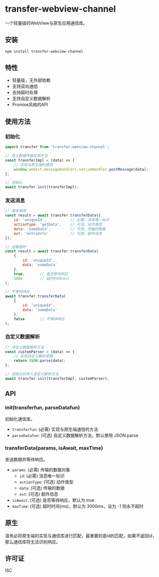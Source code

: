 # transfer-webview-channel

一个轻量级的WebView与原生应用通信库。

## 安装

```bash
npm install transfer-webview-channel
```

## 特性

- 轻量级，无外部依赖
- 支持双向通信
- 支持超时处理
- 支持自定义数据解析
- Promise风格的API

## 使用方法

### 初始化

```javascript
import transfer from 'transfer-webview-channel';

// 定义数据传输实现方法
const transferImpl = (data) => {
    // 实现与原生端的通信
    window.webkit.messageHandlers.nativeHandler.postMessage(data);
};

// 初始化
await transfer.init(transferImpl);
```

### 发送消息

```javascript
// 基本使用
const result = await transfer.transferData({
    id: 'uniqueId',           // 必需，消息唯一标识
    actionType: 'getData',    // 可选，动作类型
    data: 'someData',         // 可选，传输的数据
    ext: 'extraInfo'          // 可选，额外信息
});

// 设置超时
const result = await transfer.transferData(
    {
        id: 'uniqueId',
        data: 'someData'
    },
    true,       // 是否等待响应
    5000        // 超时时间(ms)
);

// 不等待响应
await transfer.transferData(
    {
        id: 'uniqueId',
        data: 'someData'
    },
    false       // 不等待响应
);
```

### 自定义数据解析

```javascript
// 自定义数据解析方法
const customParser = (data) => {
    // 实现自定义解析逻辑
    return JSON.parse(data);
};

// 初始化时传入自定义解析方法
await transfer.init(transferImpl, customParser);
```

## API

### init(transferfun, parseDatafun)

初始化通信库。

- `transferfun`: (必需) 实现与原生端通信的方法
- `parseDatafun`: (可选) 自定义数据解析方法，默认使用 JSON.parse

### transferData(params, isAwait, maxTime)

发送数据并等待响应。

- `params`: (必需) 传输的数据对象
  - `id`: (必需) 消息唯一标识
  - `actionType`: (可选) 动作类型
  - `data`: (可选) 传输的数据
  - `ext`: (可选) 额外信息
- `isAwait`: (可选) 是否等待响应，默认为 true
- `maxTime`: (可选) 超时时间(ms)，默认为 3000ms，设为 -1 则永不超时


## 原生
请务必将原生端的实现与通信库进行匹配，最重要的是id的匹配，如果不返回id，那么通信库将无法识别响应。

## 许可证

ISC